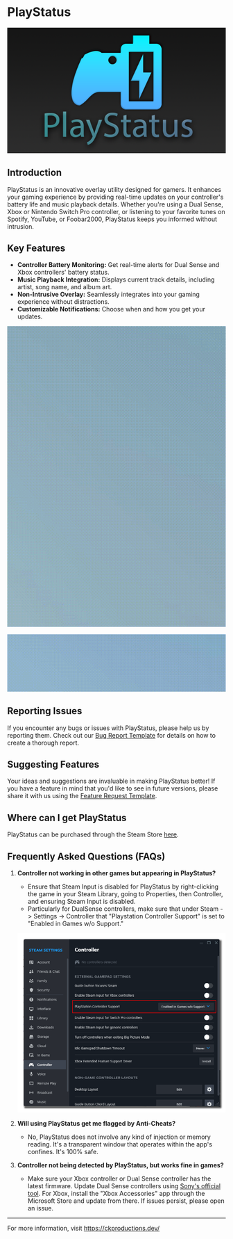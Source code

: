 # PlayStatus

![](./Images/maincapsule.png)

## Introduction
PlayStatus is an innovative overlay utility designed for gamers. It enhances your gaming experience by providing real-time updates on your controller's battery life and music playback details. Whether you're using a Dual Sense, Xbox or Nintendo Switch Pro controller, or listening to your favorite tunes on Spotify, YouTube, or Foobar2000, PlayStatus keeps you informed without intrusion.

## Key Features
- **Controller Battery Monitoring:** Get real-time alerts for Dual Sense and Xbox controllers' battery status.
- **Music Playback Integration:** Displays current track details, including artist, song name, and album art.
- **Non-Intrusive Overlay:** Seamlessly integrates into your gaming experience without distractions.
- **Customizable Notifications:** Choose when and how you get your updates.

![](./Images/controller.gif)

![](./Images/music.gif)

## Reporting Issues
If you encounter any bugs or issues with PlayStatus, please help us by reporting them. Check out our [Bug Report Template](./BugReport-Template.md) for details on how to create a thorough report.

## Suggesting Features
Your ideas and suggestions are invaluable in making PlayStatus better! If you have a feature in mind that you'd like to see in future versions, please share it with us using the [Feature Request Template](./FeatureRequest-Template.md).

## Where can I get PlayStatus
PlayStatus can be purchased through the Steam Store [here](https://store.steampowered.com/app/2752040).

## Frequently Asked Questions (FAQs)
1. **Controller not working in other games but appearing in PlayStatus?**
   - Ensure that Steam Input is disabled for PlayStatus by right-clicking the game in your Steam Library, going to Properties, then Controller, and ensuring Steam Input is disabled.
   - Particularly for DualSense controllers, make sure that under Steam -> Settings -> Controller
   that "Playstation Controller Support" is set to "Enabled in Games w/o Support."

   ![](./Images/dualsenseconfig.png)

2. **Will using PlayStatus get me flagged by Anti-Cheats?**
   - No, PlayStatus does not involve any kind of injection or memory reading. It's a transparent window that operates within the app's confines. It's 100% safe.

3. **Controller not being detected by PlayStatus, but works fine in games?**
   - Make sure your Xbox controller or Dual Sense controller has the latest firmware. Update Dual Sense controllers using [Sony's official tool](https://controller.dl.playstation.net/controller/lang/en/fwupdater.html). For Xbox, install the "Xbox Accessories" app through the Microsoft Store and update from there. If issues persist, please open an issue.

---

For more information, visit https://ckproductions.dev/
